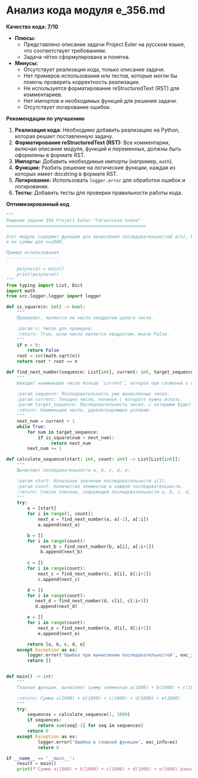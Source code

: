 # Анализ кода модуля e_356.md

**Качество кода: 7/10**

*   **Плюсы:**
    *   Представлено описание задачи Project Euler на русском языке, что соответствует требованиям.
    *   Задача чётко сформулирована и понятна.
*   **Минусы:**
    *   Отсутствует реализация кода, только описание задачи.
    *   Нет примеров использования или тестов, которые могли бы помочь проверить корректность реализации.
    *   Не используется форматирование reStructuredText (RST) для комментариев.
    *   Нет импортов и необходимых функций для решения задачи.
    *   Отсутствует логирование ошибок.

**Рекомендации по улучшению**

1.  **Реализация кода:** Необходимо добавить реализацию на Python, которая решает поставленную задачу.
2.  **Форматирование reStructuredText (RST):** Все комментарии, включая описание модуля, функций и переменных, должны быть оформлены в формате RST.
3.  **Импорты:** Добавить необходимые импорты (например, `math`).
4.  **Функции:** Разбить решение на логические функции, каждая из которых имеет docstring в формате RST.
5.  **Логирование:** Использовать `logger.error` для обработки ошибок и логирования.
6.  **Тесты:** Добавить тесты для проверки правильности работы кода.

**Оптимизированный код**

```python
"""
Решение задачи 356 Project Euler "Гигантская пчела"
=====================================================

Этот модуль содержит функции для вычисления последовательностей a(n), b(n), c(n), d(n), e(n)
и их суммы для n=1000.

Пример использования
--------------------

    результат = main()
    print(результат)
"""
from typing import List, Dict
import math
from src.logger.logger import logger

def is_square(n: int) -> bool:
    """
    Проверяет, является ли число квадратом целого числа.

    :param n: Число для проверки.
    :return: True, если число является квадратом, иначе False.
    """
    if n < 0:
        return False
    root = int(math.sqrt(n))
    return root * root == n

def find_next_number(sequence: List[int], current: int, target_sequence: List[int]) -> int:
    """
    Находит наименьшее число больше `current`, которое при сложении с одним из чисел `target_sequence` дает квадрат.

    :param sequence: Последовательность уже вычисленных чисел.
    :param current: Текущее число, начиная с которого нужно искать.
    :param target_sequence: Последовательность чисел, с которыми будет выполнятся проверка суммы.
    :return: Наименьшее число, удовлетворяющее условию.
    """
    next_num = current + 1
    while True:
        for num in target_sequence:
            if is_square(num + next_num):
                 return next_num
        next_num += 1

def calculate_sequence(start: int, count: int) -> List[List[int]]:
    """
    Вычисляет последовательности a, b, c, d, e.

    :param start: Начальное значение последовательности a(1).
    :param count: Количество элементов в каждой последовательности.
    :return: Список списков, содержащий последовательности a, b, c, d, e.
    """
    try:
        a = [start]
        for i in range(1, count):
            next_a = find_next_number(a, a[-1], a[:i])
            a.append(next_a)

        b = []
        for i in range(count):
             next_b = find_next_number(b, a[i], a[:i+1])
             b.append(next_b)
    
        c = []
        for i in range(count):
            next_c = find_next_number(c, b[i], b[:i+1])
            c.append(next_c)

        d = []
        for i in range(count):
           next_d = find_next_number(d, c[i], c[:i+1])
           d.append(next_d)

        e = []
        for i in range(count):
            next_e = find_next_number(e, d[i], d[:i+1])
            e.append(next_e)

        return [a, b, c, d, e]
    except Exception as ex:
        logger.error('Ошибка при вычислении последовательностей', exc_info=ex)
        return []


def main() -> int:
    """
    Главная функция, вычисляет сумму элементов a(1000) + b(1000) + c(1000) + d(1000) + e(1000).

    :return: Сумма a(1000) + b(1000) + c(1000) + d(1000) + e(1000).
    """
    try:
        sequences = calculate_sequence(1, 1000)
        if sequences:
            return sum(seq[-1] for seq in sequences)
        return 0
    except Exception as ex:
            logger.error('Ошибка в главной функции', exc_info=ex)
            return 0

if __name__ == '__main__':
    result = main()
    print(f"Сумма a(1000) + b(1000) + c(1000) + d(1000) + e(1000) равна: {result}")
```